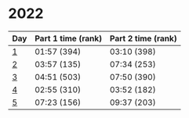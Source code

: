 # 2022

| Day                     | Part 1 time (rank) | Part 2 time (rank) |
|-------------------------|--------------------|--------------------|
| [1](solutions/day01.py) | 01:57 (394)        | 03:10 (398)        |
| [2](solutions/day02.py) | 03:57 (135)        | 07:34 (253)        |
| [3](solutions/day03.py) | 04:51 (503)        | 07:50 (390)        |
| [4](solutions/day04.py) | 02:55 (310)        | 03:52 (182)        |
| [5](solutions/day05.py) | 07:23 (156)        | 09:37 (203)        |

